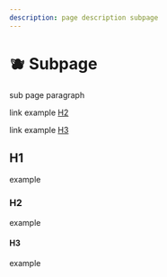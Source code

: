 ```yaml
---
description: page description subpage
---
```


# 🫐 Subpage

sub page paragraph

link example [H2](subpage.md#h2)

link example [H3](subpage.md#h3)

## H1

example



### H2

example



#### H3

example

